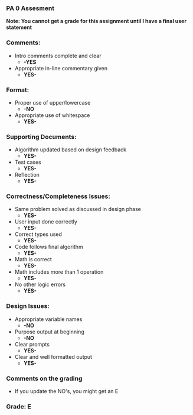 ### PA 0 Assesment

**Note: You cannot get a grade for this assignment until I have a final user statement**

### Comments:
- Intro comments complete and clear
    - **-YES**
- Appropriate in-line commentary given
    - **YES-**

### Format:
- Proper use of upper/lowercase
    - **-NO**
- Appropriate use of whitespace
    - **YES-**

### Supporting Documents:
- Algorithm updated based on design feedback
    - **YES-**
- Test cases
    - **YES-**
- Reflection
    - **YES-**

### Correctness/Completeness Issues:
- Same problem solved as discussed in design phase
    - **YES-**
- User input done correctly
    - **YES-**
- Correct types used
    - **YES-**
- Code follows final algorithm
    - **YES-**
- Math is correct
    - **YES-**
- Math includes more than 1 operation
    - **YES-**
- No other logic errors
    - **YES-**

### Design Issues:
- Appropriate variable names
    - **-NO**
- Purpose output at beginning
    - **-NO**
- Clear prompts
    - **YES-**
- Clear and well formatted output
    - **YES-**

### Comments on the grading
- If you update the NO's, you might get an E

### Grade: E